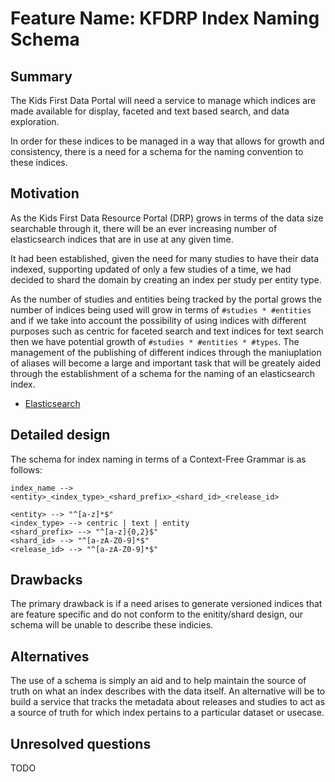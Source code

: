 # Feature Name: KFDRP Index Naming Schema

## Summary
[summary]: #summary

The Kids First Data Portal will need a service to manage which indices are
made available for display, faceted and text based search, and data exploration.

In order for these indices to be managed in a way that allows for growth and
consistency, there is a need for a schema for the naming convention to these
indices.

## Motivation
[motivation]: #motivation

As the Kids First Data Resource Portal (DRP) grows in terms of the data size
searchable through it, there will be an ever increasing number of elasticsearch
indices that are in use at any given time.

It had been established, given the need for many studies to have their data
indexed, supporting updated of only a few studies of a time, we had decided to
shard the domain by creating an index per study per entity type.

As the number of studies and entities being tracked by the portal grows the
number of indices being used will grow in terms of `#studies * #entities` and
if we take into account the possibility of using indices with different purposes
such as centric for faceted search and text indices for text search then we have
potential growth of `#studies * #entities * #types`. The management of the
publishing of different indices through the maniuplation of aliases will become
a large and important task that will be greately aided through the establishment
of a schema for the naming of an elasticsearch index.

- [Elasticsearch](https://www.elastic.co/products/elasticsearch)

## Detailed design
[design]: #detailed-design

The schema for index naming in terms of a Context-Free Grammar is as follows:

```
index_name --> <entity>_<index_type>_<shard_prefix>_<shard_id>_<release_id>

<entity> --> "^[a-z]*$"
<index_type> --> centric | text | entity
<shard_prefix> --> "^[a-z]{0,2}$"
<shard_id> --> "^[a-zA-Z0-9]*$"
<release_id> --> "^[a-zA-Z0-9]*$"

```

## Drawbacks
[drawbacks]: #drawbacks

The primary drawback is if a need arises to generate versioned indices that
are feature specific and do not conform to the enitity/shard design, our schema
will be unable to describe these indicies.

## Alternatives
[alternatives]: #alternatives

The use of a schema is simply an aid and to help maintain the source of truth
on what an index describes with the data itself. An alternative will be to build
a service that tracks the metadata about releases and studies to act as a source of truth for which index pertains to a particular dataset or usecase.


## Unresolved questions
[unresolved]: #unresolved-questions

TODO
